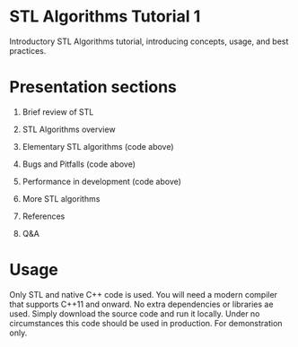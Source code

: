 # STL Algorithms Tutorial 1

Introductory STL Algorithms tutorial, introducing concepts, usage, and best practices. 

# Presentation sections

1) Brief review of STL

2) STL Algorithms overview

3) Elementary STL algorithms (code above)

4) Bugs and Pitfalls (code above)

5) Performance in development (code above)

6) More STL algorithms

7) References

8) Q&A

# Usage

Only STL and native C++ code is used. You will need a modern compiler that supports C++11 and onward. No extra dependencies or libraries ae used. Simply download the source code and run it locally. Under no circumstances this code should be used in production. For demonstration only. 


